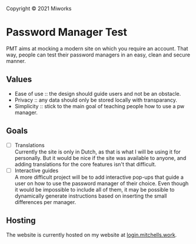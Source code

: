 Copyright © 2021 Miworks
# Password Manager Test

PMT aims at mocking a modern site on which you require an account. 
That way, people can test their password managers in an easy, clean and secure manner.

## Values
- Ease of use :: the design should guide users and not be an obstacle.
- Privacy :: any data should only be stored locally with transparancy.
- Simplicity :: stick to the main goal of teaching people how to use a pw manager. 

## Goals
- [ ] Translations  
Currently the site is only in Dutch, as that is what I will be using it for personally. But it would be nice if the site was available to anyone, and adding translations for the core features isn't that difficult.
- [ ] Interactive guides  
A more difficult project will be to add interactive pop-ups that guide a user on how to use the password manager of their choice. Even though it would be impossible to include all of them, it may be possible to dynamically generate instructions based on inserting the small differences per manager.

## Hosting
The website is currently hosted on my website at [login.mitchells.work][login-site].

[miworks-site]: https://mitchells.work
[login-site]: https://login.mitchells.work